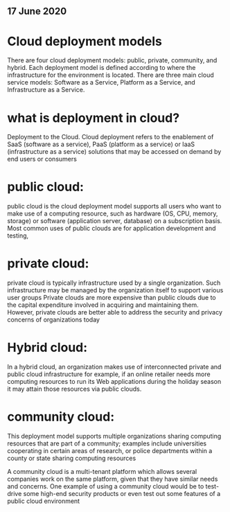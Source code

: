 ## 17 June 2020

# Cloud deployment models 
  There are four cloud deployment models: public, private, community, and hybrid. Each deployment model is defined according to where the infrastructure for the environment is located. There are three main cloud service models: Software as a Service, Platform as a Service, and Infrastructure as a Service.
  
# what is deployment in cloud?
  Deployment to the Cloud. Cloud deployment refers to the enablement of SaaS (software as a service), PaaS (platform as a service) or IaaS (infrastructure as a service) solutions that may be accessed on demand by end users or consumers
  
# public cloud:
  public cloud is the cloud deployment model supports all users who want to make use of a computing resource, such as hardware (OS, CPU, memory, storage) or software (application server, database) on a subscription basis. Most common uses of public clouds are for application development and testing,
  
# private cloud:
 private cloud is typically infrastructure used by a single organization. Such infrastructure may be managed by the organization itself to support various user groups 
 Private clouds are more expensive than public clouds due to the capital expenditure involved in acquiring and maintaining them. However, private clouds are better able to address the security and privacy concerns of organizations today
 
# Hybrid cloud:
 In a hybrid cloud, an organization makes use of interconnected private and public cloud infrastructure for example, if an online retailer needs more computing resources to run its Web applications during the holiday season it may attain those resources via public clouds.
 
# community cloud:
  This deployment model supports multiple organizations sharing computing resources that are part of a community; examples include universities cooperating in certain areas of research, or police departments within a county or state sharing computing resources
  
 A community cloud is a multi-tenant platform which allows several companies work on the same platform, given that they have similar needs and concerns. One example of using a community cloud would be to test-drive some high-end security products or even test out some features of a public cloud environment
